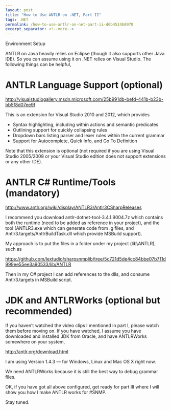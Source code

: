 ```yaml
---
layout: post
title: "How to Use ANTLR on .NET, Part II"
tags: .NET
permalink: /how-to-use-antlr-on-net-part-ii-d6b4514b0970
excerpt_separator: <!--more-->
---
```

Environment Setup
<!--more-->

ANTLR on Java heavily relies on Eclipse (though it also supports other Java IDE). So you can assume using it on .NET relies on Visual Studio. The following things can be helpful,

# ANTLR Language Support (optional)

http://visualstudiogallery.msdn.microsoft.com/25b991db-befd-441b-b23b-bb5f8d07ee9f

This is an extension for Visual Studio 2010 and 2012, which provides

* Syntax highlighting, including within actions and semantic predicates
* Outlining support for quickly collapsing rules
* Dropdown bars listing parser and lexer rules within the current grammar
* Support for Autocomplete, Quick Info, and Go To Definition

Note that this extension is optional (not required if you are using Visual Studio 2005/2008 or your Visual Studio edition does not support extensions or any other IDE).

# ANTLR C# Runtime/Tools (mandatory)

http://www.antlr.org/wiki/display/ANTLR3/Antlr3CSharpReleases

I recommend you download antlr-dotnet-tool-3.4.1.9004.7z which contains both the runtime (need to be added as reference in your project), and the tool (ANTLR3.exe which can generate code from .g files, and Antlr3.targets/AntlrBuildTask.dll which provide MSBuild support).

My approach is to put the files in a folder under my project (lib\ANTLR), such as

https://github.com/lextudio/sharpsnmplib/tree/5c721d5de4cc84bbe07b711d999ee55ee3a90533/lib/ANTLR

Then in my C# project I can add references to the dlls, and consume Antlr3.targets in MSBuild script.

# JDK and ANTLRWorks (optional but recommended)

If you haven’t watched the video clips I mentioned in part I, please watch them before moving on. If you have watched, I assume you have downloaded and installed JDK from Oracle, and have ANTLRWorks somewhere on your system,

http://antlr.org/download.html

I am using Version 1.4.3 — for Windows, Linux and Mac OS X right now.

We need ANTLRWorks because it is still the best way to debug grammar files.

OK, if you have got all above configured, get ready for part III where I will show you how I make ANTLR works for #SNMP.

Stay tuned.
